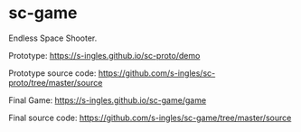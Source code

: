 # sc-game
Endless Space Shooter.

Prototype: https://s-ingles.github.io/sc-proto/demo

Prototype source code: https://github.com/s-ingles/sc-proto/tree/master/source

Final Game: https://s-ingles.github.io/sc-game/game

Final source code: https://github.com/s-ingles/sc-game/tree/master/source
